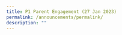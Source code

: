 ```yaml
---
title: P1 Parent Engagement (27 Jan 2023)
permalink: /announcements/permalink/
description: ""
---
```

